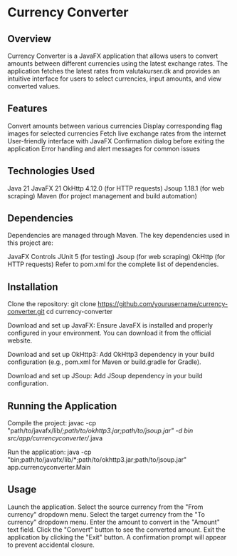 # Currency Converter

## Overview
Currency Converter is a JavaFX application that allows users to convert amounts between different currencies using the latest exchange rates. The application fetches the latest rates from valutakurser.dk and provides an intuitive interface for users to select currencies, input amounts, and view converted values.

## Features
Convert amounts between various currencies
Display corresponding flag images for selected currencies
Fetch live exchange rates from the internet
User-friendly interface with JavaFX
Confirmation dialog before exiting the application
Error handling and alert messages for common issues

## Technologies Used 
Java 21
JavaFX 21
OkHttp 4.12.0 (for HTTP requests)
Jsoup 1.18.1 (for web scraping)
Maven (for project management and build automation)

## Dependencies
Dependencies are managed through Maven. The key dependencies used in this project are:

JavaFX Controls
JUnit 5 (for testing)
Jsoup (for web scraping)
OkHttp (for HTTP requests)
Refer to pom.xml for the complete list of dependencies.

## Installation
Clone the repository:
git clone https://github.com/yourusername/currency-converter.git
cd currency-converter

Download and set up JavaFX:
Ensure JavaFX is installed and properly configured in your environment. You can download it from the official website.

Download and set up OkHttp3:
Add OkHttp3 dependency in your build configuration (e.g., pom.xml for Maven or build.gradle for Gradle).

Download and set up JSoup:
Add JSoup dependency in your build configuration.

## Running the Application
Compile the project:
javac -cp "path/to/javafx/lib/*;path/to/okhttp3.jar;path/to/jsoup.jar" -d bin src/app/currencyconverter/*.java

Run the application:
java -cp "bin;path/to/javafx/lib/*;path/to/okhttp3.jar;path/to/jsoup.jar" app.currencyconverter.Main

## Usage
Launch the application.
Select the source currency from the "From currency" dropdown menu.
Select the target currency from the "To currency" dropdown menu.
Enter the amount to convert in the "Amount" text field.
Click the "Convert" button to see the converted amount.
Exit the application by clicking the "Exit" button. A confirmation prompt will appear to prevent accidental closure.

